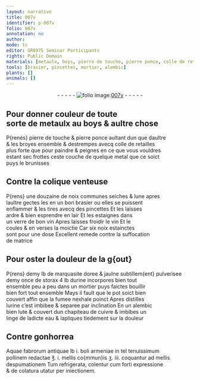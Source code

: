 ```yaml
---
layout: narrative
title: 007v
identifier: p-007v
folio: 007v
annotation: no
author:
mode: tc
editor: GR8975 Seminar Participants
rights: Public Domain
materials: [metaulx, boys, pierre de touche, pierre ponce, colle de retailles, metal, noix communes, vin, noix, marquasite, storax, urine, cuivre, eau, Aquae fabrorum antiquae, boli armeniae, mellis, colentur]
tools: [brasier, pincettes, mortier, alembic]
plants: []
animals: []
---
```


<div class="folio" align="center">- - - - - <a href="http://gallica.bnf.fr/ark:/12148/btv1b10500001g/f20.image" target="_blank"><img src="https://cu-mkp.github.io/2017-workshop-edition/assets/photo-icon.png" alt="folio image: " style="display:inline-block; margin-bottom:-3px;"/>007v</a> - - - - - </div>  
  

## Pour donner couleur de toute<br/> sorte de <span class="m">metaulx</span> au <span class="m">boys</span> & aultre chose

 
P{renés} <span class="m">pierre de touche</span> & <span class="m">pierre ponce</span> aultant dun que daultre<br/> & les broyes ensemble & destrempes avecq <span class="m">colle de retailles</span><br/> plus forte que pour paindre & peignes en ce que vous vouldres<br/> estant sec frottes ceste couche de quelque <span class="m">metal</span> que ce soict<br/> puys le brunisses
 
 
  

## Contre la colique venteuse

 
P{rens} une douzaine de <span class="m">noix communes</span> seiches & lune apres<br/> laultre gectes les en un bon <span class="tl">brasier</span> ou elles se puissent<br/> enflammer & les tires avecq des <span class="tl">pincettes</span> Et les laisses<br/> ardre & bien esprendre en lair Et les estaignes dans<br/> un verre de bon <span class="m">vin</span> Apres laisses froidir le <span class="m">vin</span> Et le<br/> coules & en verses la moictie Car six <span class="m">noix</span> estainctes<br/> sont pour une dose Excellent remede contre la suffocation<br/> de matrice
 
 
  

## Pour oster la douleur de la g{out}

 
P{rens} demy lb de <span class="m">marquasite</span> doree & jaulne subtillem{ent} pulverisee<br/> demy once de <span class="m">storax</span> 4 lb d<span class="m">urine</span> incorpores bien tout<br/> ensemble peu a peu dans un <span class="tl">mortier</span> puys faictes bouillir<br/> bien fort tout ensemble Mays il fault que le pot soict bien<br/> couvert affin que la fumee nexhale poinct Apres distilles<br/> l<span class="m">urine</span> <span class="del">c’est</span> imbibee & separee par inclination En un <span class="tl">alembic</span><br/> bien lute & couvert dun chapiteau de <span class="m">cuivre</span> & imbibes un<br/> linge de ladicte <span class="m">eau</span> & lapliques tiedement sur la douleur
 
 
  

## Contre gonhorrea

 
<span class="m">Aquae fabrorum antiquae</span> lb i. <span class="m">boli <span class="pl">armeniae</span></span> in <span class="del">tel</span> tenuissimum<br/> pollinem redactae ℥. i. <span class="m">mellis</span> co{mmun}is ʒ. iii. coquantur ad <span class="m">mellis</span><br/> despumationem Tum refrigerata, <span class="m">colentur</span> cum forti expressione<br/> & de colatura utatur per iniectionem.
 
